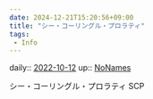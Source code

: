 ```yaml
---
date: 2024-12-21T15:20:56+09:00
title: "シー・コーリングル・プロラティ"
tags:
 - Info
---
```


daily:: [2022-10-12](Daily_Note/2022-10-12.md)
up:: [NoNames](../Bar/Novel/Chaos/NoNames.md)

シー・コーリングル・プロラティ
SCP